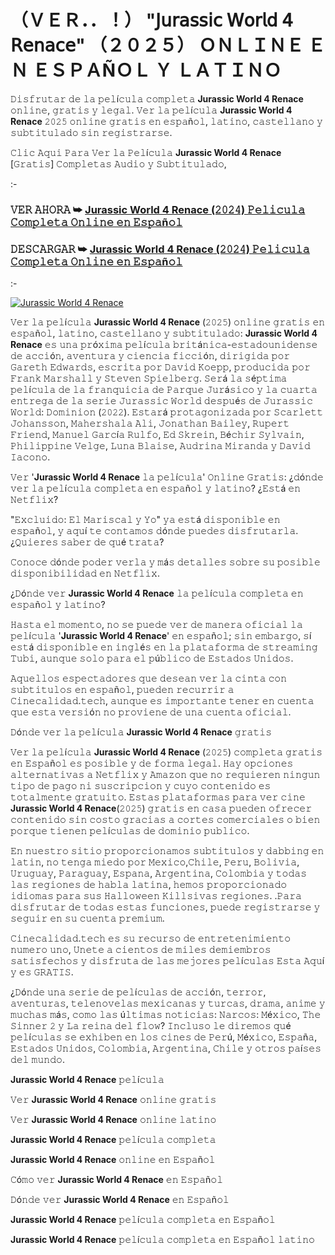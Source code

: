 # （ＶＥＲ．．！） "𝖩𝗎𝗋𝖺𝗌𝗌𝗂𝖼 𝖶𝗈𝗋𝗅𝖽 𝟦 𝖱𝖾𝗇𝖺𝖼𝖾" （２０２５） ＯＮＬＩＮＥ ＥＮ ＥＳＰＡÑＯＬ Ｙ ＬＡＴＩＮＯ

𝙳𝚒𝚜𝚏𝚛𝚞𝚝𝚊𝚛 𝚍𝚎 𝚕𝚊 𝚙𝚎𝚕í𝚌𝚞𝚕𝚊 𝚌𝚘𝚖𝚙𝚕𝚎𝚝𝚊 **Jurassic World 4 Renace** 𝚘𝚗𝚕𝚒𝚗𝚎, 𝚐𝚛𝚊𝚝𝚒𝚜 𝚢 𝚕𝚎𝚐𝚊𝚕. 𝚅𝚎𝚛 𝚕𝚊 𝚙𝚎𝚕í𝚌𝚞𝚕𝚊 **Jurassic World 4 Renace** 𝟸𝟶𝟸𝟻 𝚘𝚗𝚕𝚒𝚗𝚎 𝚐𝚛𝚊𝚝𝚒𝚜 𝚎𝚗 𝚎𝚜𝚙𝚊ñ𝚘𝚕, 𝚕𝚊𝚝𝚒𝚗𝚘, 𝚌𝚊𝚜𝚝𝚎𝚕𝚕𝚊𝚗𝚘 𝚢 𝚜𝚞𝚋𝚝𝚒𝚝𝚞𝚕𝚊𝚍𝚘 𝚜𝚒𝚗 𝚛𝚎𝚐𝚒𝚜𝚝𝚛𝚊𝚛𝚜𝚎.

𝙲𝚕𝚒𝚌 𝙰𝚚𝚞𝚒 𝙿𝚊𝚛𝚊 𝚅𝚎𝚛 𝚕𝚊 𝙿𝚎𝚕í𝚌𝚞𝚕𝚊 **Jurassic World 4 Renace** [𝙶𝚛𝚊𝚝𝚒𝚜] 𝙲𝚘𝚖𝚙𝚕𝚎𝚝𝚊𝚜 𝙰𝚞𝚍𝚒𝚘 𝚢 𝚂𝚞𝚋𝚝𝚒𝚝𝚞𝚕𝚊𝚍𝚘,

:-

### 𝚅𝙴𝚁 𝙰𝙷𝙾𝚁𝙰 ➥ [**Jurassic World 4 Renace** (𝟸𝟶𝟸𝟺) 𝙿𝚎𝚕𝚒𝚌𝚞𝚕𝚊 𝙲𝚘𝚖𝚙𝚕𝚎𝚝𝚊 𝙾𝚗𝚕𝚒𝚗𝚎 𝚎𝚗 𝙴𝚜𝚙𝚊ñ𝚘𝚕](https://playmov.fun/es/movie/1234821/jurassic-world-el-renacer?OVR)

### 𝙳𝙴𝚂𝙲𝙰𝚁𝙶𝙰𝚁 ➥ [**Jurassic World 4 Renace** (𝟸𝟶𝟸𝟺) 𝙿𝚎𝚕𝚒𝚌𝚞𝚕𝚊 𝙲𝚘𝚖𝚙𝚕𝚎𝚝𝚊 𝙾𝚗𝚕𝚒𝚗𝚎 𝚎𝚗 𝙴𝚜𝚙𝚊ñ𝚘𝚕](https://playmov.fun/es/movie/1234821/jurassic-world-el-renacer?OVR)

:-

<p><a href="https://playmov.fun/es/movie/1234821/jurassic-world-el-renacer?OVR" rel="nofollow"><img src="https://image.tmdb.org/t/p/original/utW2RcoGuvCPqGzfu3LcvaSDLxX.jpg" alt="Jurassic World 4 Renace" style="max-width: 100%;"></a></p>


𝚅𝚎𝚛 𝚕𝚊 𝚙𝚎𝚕í𝚌𝚞𝚕𝚊 **Jurassic World 4 Renace** (𝟸𝟶𝟸𝟻) 𝚘𝚗𝚕𝚒𝚗𝚎 𝚐𝚛𝚊𝚝𝚒𝚜 𝚎𝚗 𝚎𝚜𝚙𝚊ñ𝚘𝚕, 𝚕𝚊𝚝𝚒𝚗𝚘, 𝚌𝚊𝚜𝚝𝚎𝚕𝚕𝚊𝚗𝚘 𝚢 𝚜𝚞𝚋𝚝𝚒𝚝𝚞𝚕𝚊𝚍𝚘: **Jurassic World 4 Renace** 𝚎𝚜 𝚞𝚗𝚊 𝚙𝚛ó𝚡𝚒𝚖𝚊 𝚙𝚎𝚕í𝚌𝚞𝚕𝚊 𝚋𝚛𝚒𝚝á𝚗𝚒𝚌𝚊-𝚎𝚜𝚝𝚊𝚍𝚘𝚞𝚗𝚒𝚍𝚎𝚗𝚜𝚎 𝚍𝚎 𝚊𝚌𝚌𝚒ó𝚗, 𝚊𝚟𝚎𝚗𝚝𝚞𝚛𝚊 𝚢 𝚌𝚒𝚎𝚗𝚌𝚒𝚊 𝚏𝚒𝚌𝚌𝚒ó𝚗, 𝚍𝚒𝚛𝚒𝚐𝚒𝚍𝚊 𝚙𝚘𝚛 𝙶𝚊𝚛𝚎𝚝𝚑 𝙴𝚍𝚠𝚊𝚛𝚍𝚜, 𝚎𝚜𝚌𝚛𝚒𝚝𝚊 𝚙𝚘𝚛 𝙳𝚊𝚟𝚒𝚍 𝙺𝚘𝚎𝚙𝚙, 𝚙𝚛𝚘𝚍𝚞𝚌𝚒𝚍𝚊 𝚙𝚘𝚛 𝙵𝚛𝚊𝚗𝚔 𝙼𝚊𝚛𝚜𝚑𝚊𝚕𝚕 𝚢 𝚂𝚝𝚎𝚟𝚎𝚗 𝚂𝚙𝚒𝚎𝚕𝚋𝚎𝚛𝚐. 𝚂𝚎𝚛á 𝚕𝚊 𝚜é𝚙𝚝𝚒𝚖𝚊 𝚙𝚎𝚕í𝚌𝚞𝚕𝚊 𝚍𝚎 𝚕𝚊 𝚏𝚛𝚊𝚗𝚚𝚞𝚒𝚌𝚒𝚊 𝚍𝚎 𝙿𝚊𝚛𝚚𝚞𝚎 𝙹𝚞𝚛á𝚜𝚒𝚌𝚘 𝚢 𝚕𝚊 𝚌𝚞𝚊𝚛𝚝𝚊 𝚎𝚗𝚝𝚛𝚎𝚐𝚊 𝚍𝚎 𝚕𝚊 𝚜𝚎𝚛𝚒𝚎 𝙹𝚞𝚛𝚊𝚜𝚜𝚒𝚌 𝚆𝚘𝚛𝚕𝚍 𝚍𝚎𝚜𝚙𝚞é𝚜 𝚍𝚎 𝙹𝚞𝚛𝚊𝚜𝚜𝚒𝚌 𝚆𝚘𝚛𝚕𝚍: 𝙳𝚘𝚖𝚒𝚗𝚒𝚘𝚗 (𝟸𝟶𝟸𝟸). 𝙴𝚜𝚝𝚊𝚛á 𝚙𝚛𝚘𝚝𝚊𝚐𝚘𝚗𝚒𝚣𝚊𝚍𝚊 𝚙𝚘𝚛 𝚂𝚌𝚊𝚛𝚕𝚎𝚝𝚝 𝙹𝚘𝚑𝚊𝚗𝚜𝚜𝚘𝚗, 𝙼𝚊𝚑𝚎𝚛𝚜𝚑𝚊𝚕𝚊 𝙰𝚕𝚒, 𝙹𝚘𝚗𝚊𝚝𝚑𝚊𝚗 𝙱𝚊𝚒𝚕𝚎𝚢, 𝚁𝚞𝚙𝚎𝚛𝚝 𝙵𝚛𝚒𝚎𝚗𝚍, 𝙼𝚊𝚗𝚞𝚎𝚕 𝙶𝚊𝚛𝚌í𝚊 𝚁𝚞𝚕𝚏𝚘, 𝙴𝚍 𝚂𝚔𝚛𝚎𝚒𝚗, 𝙱é𝚌𝚑𝚒𝚛 𝚂𝚢𝚕𝚟𝚊𝚒𝚗, 𝙿𝚑𝚒𝚕𝚒𝚙𝚙𝚒𝚗𝚎 𝚅𝚎𝚕𝚐𝚎, 𝙻𝚞𝚗𝚊 𝙱𝚕𝚊𝚒𝚜𝚎, 𝙰𝚞𝚍𝚛𝚒𝚗𝚊 𝙼𝚒𝚛𝚊𝚗𝚍𝚊 𝚢 𝙳𝚊𝚟𝚒𝚍 𝙸𝚊𝚌𝚘𝚗𝚘.

𝚅𝚎𝚛 '**Jurassic World 4 Renace** 𝚕𝚊 𝚙𝚎𝚕í𝚌𝚞𝚕𝚊' 𝙾𝚗𝚕𝚒𝚗𝚎 𝙶𝚛𝚊𝚝𝚒𝚜: ¿𝚍ó𝚗𝚍𝚎 𝚟𝚎𝚛 𝚕𝚊 𝚙𝚎𝚕í𝚌𝚞𝚕𝚊 𝚌𝚘𝚖𝚙𝚕𝚎𝚝𝚊 𝚎𝚗 𝚎𝚜𝚙𝚊ñ𝚘𝚕 𝚢 𝚕𝚊𝚝𝚒𝚗𝚘? ¿𝙴𝚜𝚝á 𝚎𝚗 𝙽𝚎𝚝𝚏𝚕𝚒𝚡?

"𝙴𝚡𝚌𝚕𝚞𝚒𝚍𝚘: 𝙴𝚕 𝙼𝚊𝚛𝚒𝚜𝚌𝚊𝚕 𝚢 𝚈𝚘" 𝚢𝚊 𝚎𝚜𝚝á 𝚍𝚒𝚜𝚙𝚘𝚗𝚒𝚋𝚕𝚎 𝚎𝚗 𝚎𝚜𝚙𝚊ñ𝚘𝚕, 𝚢 𝚊𝚚𝚞í 𝚝𝚎 𝚌𝚘𝚗𝚝𝚊𝚖𝚘𝚜 𝚍ó𝚗𝚍𝚎 𝚙𝚞𝚎𝚍𝚎𝚜 𝚍𝚒𝚜𝚏𝚛𝚞𝚝𝚊𝚛𝚕𝚊. ¿𝚀𝚞𝚒𝚎𝚛𝚎𝚜 𝚜𝚊𝚋𝚎𝚛 𝚍𝚎 𝚚𝚞é 𝚝𝚛𝚊𝚝𝚊?

𝙲𝚘𝚗𝚘𝚌𝚎 𝚍ó𝚗𝚍𝚎 𝚙𝚘𝚍𝚎𝚛 𝚟𝚎𝚛𝚕𝚊 𝚢 𝚖á𝚜 𝚍𝚎𝚝𝚊𝚕𝚕𝚎𝚜 𝚜𝚘𝚋𝚛𝚎 𝚜𝚞 𝚙𝚘𝚜𝚒𝚋𝚕𝚎 𝚍𝚒𝚜𝚙𝚘𝚗𝚒𝚋𝚒𝚕𝚒𝚍𝚊𝚍 𝚎𝚗 𝙽𝚎𝚝𝚏𝚕𝚒𝚡.

¿𝙳ó𝚗𝚍𝚎 𝚟𝚎𝚛 **Jurassic World 4 Renace** 𝚕𝚊 𝚙𝚎𝚕í𝚌𝚞𝚕𝚊 𝚌𝚘𝚖𝚙𝚕𝚎𝚝𝚊 𝚎𝚗 𝚎𝚜𝚙𝚊ñ𝚘𝚕 𝚢 𝚕𝚊𝚝𝚒𝚗𝚘?

𝙷𝚊𝚜𝚝𝚊 𝚎𝚕 𝚖𝚘𝚖𝚎𝚗𝚝𝚘, 𝚗𝚘 𝚜𝚎 𝚙𝚞𝚎𝚍𝚎 𝚟𝚎𝚛 𝚍𝚎 𝚖𝚊𝚗𝚎𝚛𝚊 𝚘𝚏𝚒𝚌𝚒𝚊𝚕 𝚕𝚊 𝚙𝚎𝚕í𝚌𝚞𝚕𝚊 '**Jurassic World 4 Renace**' 𝚎𝚗 𝚎𝚜𝚙𝚊ñ𝚘𝚕; 𝚜𝚒𝚗 𝚎𝚖𝚋𝚊𝚛𝚐𝚘, 𝚜í 𝚎𝚜𝚝á 𝚍𝚒𝚜𝚙𝚘𝚗𝚒𝚋𝚕𝚎 𝚎𝚗 𝚒𝚗𝚐𝚕é𝚜 𝚎𝚗 𝚕𝚊 𝚙𝚕𝚊𝚝𝚊𝚏𝚘𝚛𝚖𝚊 𝚍𝚎 𝚜𝚝𝚛𝚎𝚊𝚖𝚒𝚗𝚐 𝚃𝚞𝚋𝚒, 𝚊𝚞𝚗𝚚𝚞𝚎 𝚜𝚘𝚕𝚘 𝚙𝚊𝚛𝚊 𝚎𝚕 𝚙ú𝚋𝚕𝚒𝚌𝚘 𝚍𝚎 𝙴𝚜𝚝𝚊𝚍𝚘𝚜 𝚄𝚗𝚒𝚍𝚘𝚜.

𝙰𝚚𝚞𝚎𝚕𝚕𝚘𝚜 𝚎𝚜𝚙𝚎𝚌𝚝𝚊𝚍𝚘𝚛𝚎𝚜 𝚚𝚞𝚎 𝚍𝚎𝚜𝚎𝚊𝚗 𝚟𝚎𝚛 𝚕𝚊 𝚌𝚒𝚗𝚝𝚊 𝚌𝚘𝚗 𝚜𝚞𝚋𝚝𝚒𝚝𝚞𝚕𝚘𝚜 𝚎𝚗 𝚎𝚜𝚙𝚊ñ𝚘𝚕, 𝚙𝚞𝚎𝚍𝚎𝚗 𝚛𝚎𝚌𝚞𝚛𝚛𝚒𝚛 𝚊 𝙲𝚒𝚗𝚎𝚌𝚊𝚕𝚒𝚍𝚊𝚍.𝚝𝚎𝚌𝚑, 𝚊𝚞𝚗𝚚𝚞𝚎 𝚎𝚜 𝚒𝚖𝚙𝚘𝚛𝚝𝚊𝚗𝚝𝚎 𝚝𝚎𝚗𝚎𝚛 𝚎𝚗 𝚌𝚞𝚎𝚗𝚝𝚊 𝚚𝚞𝚎 𝚎𝚜𝚝𝚊 𝚟𝚎𝚛𝚜𝚒ó𝚗 𝚗𝚘 𝚙𝚛𝚘𝚟𝚒𝚎𝚗𝚎 𝚍𝚎 𝚞𝚗𝚊 𝚌𝚞𝚎𝚗𝚝𝚊 𝚘𝚏𝚒𝚌𝚒𝚊𝚕.

𝙳ó𝚗𝚍𝚎 𝚟𝚎𝚛 𝚕𝚊 𝚙𝚎𝚕í𝚌𝚞𝚕𝚊 **Jurassic World 4 Renace** 𝚐𝚛𝚊𝚝𝚒𝚜

𝚅𝚎𝚛 𝚕𝚊 𝚙𝚎𝚕í𝚌𝚞𝚕𝚊 **Jurassic World 4 Renace** (𝟸𝟶𝟸𝟻) 𝚌𝚘𝚖𝚙𝚕𝚎𝚝𝚊 𝚐𝚛𝚊𝚝𝚒𝚜 𝚎𝚗 𝙴𝚜𝚙𝚊ñ𝚘𝚕 𝚎𝚜 𝚙𝚘𝚜𝚒𝚋𝚕𝚎 𝚢 𝚍𝚎 𝚏𝚘𝚛𝚖𝚊 𝚕𝚎𝚐𝚊𝚕. 𝙷𝚊𝚢 𝚘𝚙𝚌𝚒𝚘𝚗𝚎𝚜 𝚊𝚕𝚝𝚎𝚛𝚗𝚊𝚝𝚒𝚟𝚊𝚜 𝚊 𝙽𝚎𝚝𝚏𝚕𝚒𝚡 𝚢 𝙰𝚖𝚊𝚣𝚘𝚗 𝚚𝚞𝚎 𝚗𝚘 𝚛𝚎𝚚𝚞𝚒𝚎𝚛𝚎𝚗 𝚗𝚒𝚗𝚐𝚞𝚗 𝚝𝚒𝚙𝚘 𝚍𝚎 𝚙𝚊𝚐𝚘 𝚗𝚒 𝚜𝚞𝚜𝚌𝚛𝚒𝚙𝚌𝚒𝚘𝚗 𝚢 𝚌𝚞𝚢𝚘 𝚌𝚘𝚗𝚝𝚎𝚗𝚒𝚍𝚘 𝚎𝚜 𝚝𝚘𝚝𝚊𝚕𝚖𝚎𝚗𝚝𝚎 𝚐𝚛𝚊𝚝𝚞𝚒𝚝𝚘. 𝙴𝚜𝚝𝚊𝚜 𝚙𝚕𝚊𝚝𝚊𝚏𝚘𝚛𝚖𝚊𝚜 𝚙𝚊𝚛𝚊 𝚟𝚎𝚛 𝚌𝚒𝚗𝚎 **Jurassic World 4 Renace**(𝟸𝟶𝟸𝟻) 𝚐𝚛𝚊𝚝𝚒𝚜 𝚎𝚗 𝚌𝚊𝚜𝚊 𝚙𝚞𝚎𝚍𝚎𝚗 𝚘𝚏𝚛𝚎𝚌𝚎𝚛 𝚌𝚘𝚗𝚝𝚎𝚗𝚒𝚍𝚘 𝚜𝚒𝚗 𝚌𝚘𝚜𝚝𝚘 𝚐𝚛𝚊𝚌𝚒𝚊𝚜 𝚊 𝚌𝚘𝚛𝚝𝚎𝚜 𝚌𝚘𝚖𝚎𝚛𝚌𝚒𝚊𝚕𝚎𝚜 𝚘 𝚋𝚒𝚎𝚗 𝚙𝚘𝚛𝚚𝚞𝚎 𝚝𝚒𝚎𝚗𝚎𝚗 𝚙𝚎𝚕í𝚌𝚞𝚕𝚊𝚜 𝚍𝚎 𝚍𝚘𝚖𝚒𝚗𝚒𝚘 𝚙𝚞𝚋𝚕𝚒𝚌𝚘.

𝙴𝚗 𝚗𝚞𝚎𝚜𝚝𝚛𝚘 𝚜𝚒𝚝𝚒𝚘 𝚙𝚛𝚘𝚙𝚘𝚛𝚌𝚒𝚘𝚗𝚊𝚖𝚘𝚜 𝚜𝚞𝚋𝚝𝚒𝚝𝚞𝚕𝚘𝚜 𝚢 𝚍𝚊𝚋𝚋𝚒𝚗𝚐 𝚎𝚗 𝚕𝚊𝚝𝚒𝚗, 𝚗𝚘 𝚝𝚎𝚗𝚐𝚊 𝚖𝚒𝚎𝚍𝚘 𝚙𝚘𝚛 𝙼𝚎𝚡𝚒𝚌𝚘,𝙲𝚑𝚒𝚕𝚎, 𝙿𝚎𝚛𝚞, 𝙱𝚘𝚕𝚒𝚟𝚒𝚊, 𝚄𝚛𝚞𝚐𝚞𝚊𝚢, 𝙿𝚊𝚛𝚊𝚐𝚞𝚊𝚢, 𝙴𝚜𝚙𝚊𝚗𝚊, 𝙰𝚛𝚐𝚎𝚗𝚝𝚒𝚗𝚊, 𝙲𝚘𝚕𝚘𝚖𝚋𝚒𝚊 𝚢 𝚝𝚘𝚍𝚊𝚜 𝚕𝚊𝚜 𝚛𝚎𝚐𝚒𝚘𝚗𝚎𝚜 𝚍𝚎 𝚑𝚊𝚋𝚕𝚊 𝚕𝚊𝚝𝚒𝚗𝚊, 𝚑𝚎𝚖𝚘𝚜 𝚙𝚛𝚘𝚙𝚘𝚛𝚌𝚒𝚘𝚗𝚊𝚍𝚘 𝚒𝚍𝚒𝚘𝚖𝚊𝚜 𝚙𝚊𝚛𝚊 𝚜𝚞𝚜 𝙷𝚊𝚕𝚕𝚘𝚠𝚎𝚎𝚗 𝙺𝚒𝚕𝚕𝚜𝚒𝚟𝚊𝚜 𝚛𝚎𝚐𝚒𝚘𝚗𝚎𝚜. .𝙿𝚊𝚛𝚊 𝚍𝚒𝚜𝚏𝚛𝚞𝚝𝚊𝚛 𝚍𝚎 𝚝𝚘𝚍𝚊𝚜 𝚎𝚜𝚝𝚊𝚜 𝚏𝚞𝚗𝚌𝚒𝚘𝚗𝚎𝚜, 𝚙𝚞𝚎𝚍𝚎 𝚛𝚎𝚐𝚒𝚜𝚝𝚛𝚊𝚛𝚜𝚎 𝚢 𝚜𝚎𝚐𝚞𝚒𝚛 𝚎𝚗 𝚜𝚞 𝚌𝚞𝚎𝚗𝚝𝚊 𝚙𝚛𝚎𝚖𝚒𝚞𝚖.

𝙲𝚒𝚗𝚎𝚌𝚊𝚕𝚒𝚍𝚊𝚍.𝚝𝚎𝚌𝚑 𝚎𝚜 𝚜𝚞 𝚛𝚎𝚌𝚞𝚛𝚜𝚘 𝚍𝚎 𝚎𝚗𝚝𝚛𝚎𝚝𝚎𝚗𝚒𝚖𝚒𝚎𝚗𝚝𝚘 𝚗𝚞𝚖𝚎𝚛𝚘 𝚞𝚗𝚘, 𝚄𝚗𝚎𝚝𝚎 𝚊 𝚌𝚒𝚎𝚗𝚝𝚘𝚜 𝚍𝚎 𝚖𝚒𝚕𝚎𝚜 𝚍𝚎𝚖𝚒𝚎𝚖𝚋𝚛𝚘𝚜 𝚜𝚊𝚝𝚒𝚜𝚏𝚎𝚌𝚑𝚘𝚜 𝚢 𝚍𝚒𝚜𝚏𝚛𝚞𝚝𝚊 𝚍𝚎 𝚕𝚊𝚜 𝚖𝚎𝚓𝚘𝚛𝚎𝚜 𝚙𝚎𝚕í𝚌𝚞𝚕𝚊𝚜 𝙴𝚜𝚝𝚊 𝙰𝚚𝚞í 𝚢 𝚎𝚜 𝙶𝚁𝙰𝚃𝙸𝚂.

¿𝙳ó𝚗𝚍𝚎 𝚞𝚗𝚊 𝚜𝚎𝚛𝚒𝚎 𝚍𝚎 𝚙𝚎𝚕í𝚌𝚞𝚕𝚊𝚜 𝚍𝚎 𝚊𝚌𝚌𝚒ó𝚗, 𝚝𝚎𝚛𝚛𝚘𝚛, 𝚊𝚟𝚎𝚗𝚝𝚞𝚛𝚊𝚜, 𝚝𝚎𝚕𝚎𝚗𝚘𝚟𝚎𝚕𝚊𝚜 𝚖𝚎𝚡𝚒𝚌𝚊𝚗𝚊𝚜 𝚢 𝚝𝚞𝚛𝚌𝚊𝚜, 𝚍𝚛𝚊𝚖𝚊, 𝚊𝚗𝚒𝚖𝚎 𝚢 𝚖𝚞𝚌𝚑𝚊𝚜 𝚖á𝚜, 𝚌𝚘𝚖𝚘 𝚕𝚊𝚜 ú𝚕𝚝𝚒𝚖𝚊𝚜 𝚗𝚘𝚝𝚒𝚌𝚒𝚊𝚜: 𝙽𝚊𝚛𝚌𝚘𝚜: 𝙼é𝚡𝚒𝚌𝚘, 𝚃𝚑𝚎 𝚂𝚒𝚗𝚗𝚎𝚛 𝟸 𝚢 𝙻𝚊 𝚛𝚎𝚒𝚗𝚊 𝚍𝚎𝚕 𝚏𝚕𝚘𝚠? 𝙸𝚗𝚌𝚕𝚞𝚜𝚘 𝚕𝚎 𝚍𝚒𝚛𝚎𝚖𝚘𝚜 𝚚𝚞é 𝚙𝚎𝚕í𝚌𝚞𝚕𝚊𝚜 𝚜𝚎 𝚎𝚡𝚑𝚒𝚋𝚎𝚗 𝚎𝚗 𝚕𝚘𝚜 𝚌𝚒𝚗𝚎𝚜 𝚍𝚎 𝙿𝚎𝚛ú, 𝙼é𝚡𝚒𝚌𝚘, 𝙴𝚜𝚙𝚊ñ𝚊, 𝙴𝚜𝚝𝚊𝚍𝚘𝚜 𝚄𝚗𝚒𝚍𝚘𝚜, 𝙲𝚘𝚕𝚘𝚖𝚋𝚒𝚊, 𝙰𝚛𝚐𝚎𝚗𝚝𝚒𝚗𝚊, 𝙲𝚑𝚒𝚕𝚎 𝚢 𝚘𝚝𝚛𝚘𝚜 𝚙𝚊í𝚜𝚎𝚜 𝚍𝚎𝚕 𝚖𝚞𝚗𝚍𝚘.

**Jurassic World 4 Renace** 𝚙𝚎𝚕í𝚌𝚞𝚕𝚊

𝚅𝚎𝚛 **Jurassic World 4 Renace** 𝚘𝚗𝚕𝚒𝚗𝚎 𝚐𝚛𝚊𝚝𝚒𝚜

𝚅𝚎𝚛 **Jurassic World 4 Renace** 𝚘𝚗𝚕𝚒𝚗𝚎 𝚕𝚊𝚝𝚒𝚗𝚘

**Jurassic World 4 Renace** 𝚙𝚎𝚕í𝚌𝚞𝚕𝚊 𝚌𝚘𝚖𝚙𝚕𝚎𝚝𝚊

**Jurassic World 4 Renace** 𝚘𝚗𝚕𝚒𝚗𝚎 𝚎𝚗 𝙴𝚜𝚙𝚊ñ𝚘𝚕

𝙲ó𝚖𝚘 𝚟𝚎𝚛 **Jurassic World 4 Renace** 𝚎𝚗 𝙴𝚜𝚙𝚊ñ𝚘𝚕

𝙳ó𝚗𝚍𝚎 𝚟𝚎𝚛 **Jurassic World 4 Renace** 𝚎𝚗 𝙴𝚜𝚙𝚊ñ𝚘𝚕

**Jurassic World 4 Renace** 𝚙𝚎𝚕í𝚌𝚞𝚕𝚊 𝚌𝚘𝚖𝚙𝚕𝚎𝚝𝚊 𝚎𝚗 𝙴𝚜𝚙𝚊ñ𝚘𝚕

**Jurassic World 4 Renace** 𝚙𝚎𝚕í𝚌𝚞𝚕𝚊 𝚌𝚘𝚖𝚙𝚕𝚎𝚝𝚊 𝚎𝚗 𝙴𝚜𝚙𝚊ñ𝚘𝚕 𝚕𝚊𝚝𝚒𝚗𝚘
